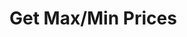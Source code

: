 Get Max/Min Prices
===================

<style>
  .md-content__button {
    display: none;
  }
</style>